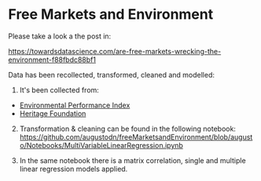 # Free Markets and Environment

Please take a look a the post in:

https://towardsdatascience.com/are-free-markets-wrecking-the-environment-f88fbdc88bf1

Data has been recollected, transformed, cleaned and modelled:

1. It's been collected from:

- [Environmental Performance Index](https://epi.yale.edu/)
- [Heritage Foundation](https://www.heritage.org/)

2. Transformation & cleaning can be found in the following notebook:
https://github.com/augustodn/freeMarketsandEnvironment/blob/augusto/Notebooks/MultiVariableLinearRegression.ipynb

3. In the same notebook there is a matrix correlation, single and multiple linear regression models applied.
